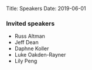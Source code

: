 Title: Speakers
Date: 2019-06-01

<!-- Please check back later for more details on our speakers.
-->

<h3>Invited speakers</h3>
<ul>
<li>Russ Altman</li>
<li>Jeff Dean</li>
<li>Daphne Koller</li>
<li>Luke Oakden-Rayner</li>
<li>Lily Peng</li>
<br />
</ul>     